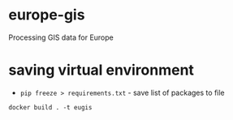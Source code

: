 # europe-gis
Processing GIS data for Europe

# saving virtual environment
- `pip freeze > requirements.txt` - save list of packages to file

```
docker build . -t eugis
```